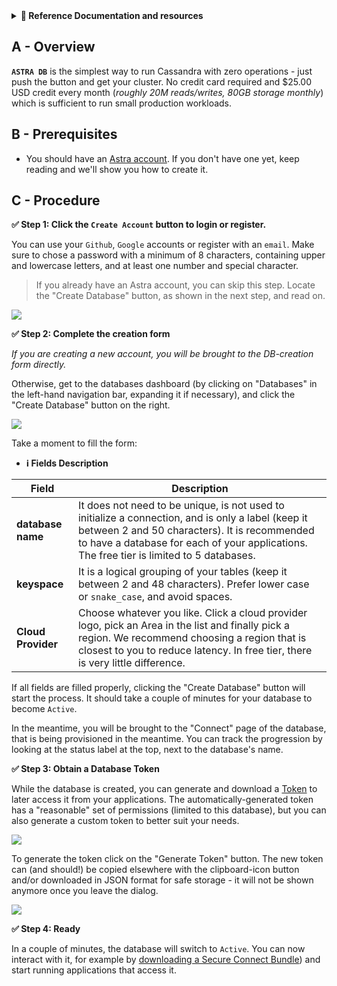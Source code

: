 <details>
<summary><b> 📖 Reference Documentation and resources</b></summary>
<ol>
<li><a href="https://docs.datastax.com/en/astra/docs/creating-your-astra-database.html"><b>📖  Astra Docs</b> - The Astra database creation procedure</a>
<li><a href="https://www.youtube.com/watch?v=hzZ3nVrsEpM&list=PL2g2h-wyI4SpWK1G3UaxXhzZc6aUFXbvL&index=2"><b>🎥 Youtube Video</b> - Walk through instance creation</a>
</ol>
</details>

## A - Overview

**`ASTRA DB`** is the simplest way to run Cassandra with zero operations - just push the button and get your cluster. No credit card required and $25.00 USD credit every month (_roughly 20M reads/writes, 80GB storage monthly_) which is sufficient to run small production workloads.

## B - Prerequisites

- You should have an [Astra account](https://astra.dev/3B7HcYo). If you don't have one yet, keep reading and we'll show you how to create it.

## C - Procedure

**✅ Step 1: Click the `Create Account` button to login or register.**

You can use your `Github`, `Google` accounts or register with an `email`. Make sure to chose a password with a minimum of 8 characters, containing upper and lowercase letters, and at least one number and special character.

> If you already have an Astra account, you can skip this step. Locate the "Create Database" button, as shown in the next step, and read on.

<img src="../../../img/astra/astra-login.png" />

**✅ Step 2: Complete the creation form**

_If you are creating a new account, you will be brought to the DB-creation form directly._

Otherwise, get to the databases dashboard (by clicking on "Databases" in the left-hand navigation bar,
expanding it if necessary), and click the "Create Database" button on the right.

<img src="../../../img/astra/astra-create-db-1.png" />

Take a moment to fill the form:

- **ℹ️ Fields Description**

| Field              | Description                                                                                                                                                                                                                       |
| ------------------ | --------------------------------------------------------------------------------------------------------------------------------------------------------------------------------------------------------------------------------- |
| **database name**  | It does not need to be unique, is not used to initialize a connection, and is only a label (keep it between 2 and 50 characters). It is recommended to have a database for each of your applications. The free tier is limited to 5 databases. |
| **keyspace**       | It is a logical grouping of your tables (keep it between 2 and 48 characters). Prefer lower case or `snake_case`, and avoid spaces.                                                                                                                  |
| **Cloud Provider** | Choose whatever you like. Click a cloud provider logo, pick an Area in the list and finally pick a region. We recommend choosing a region that is closest to you to reduce latency. In free tier, there is very little difference.                      |

If all fields are filled properly, clicking the "Create Database" button will start the process. It should take a couple of minutes for your database to become `Active`.

In the meantime, you will be brought to the "Connect" page of the database, that is being provisioned in the meantime. You can track the progression by looking at the status label at the top, next to the database's name.

**✅ Step 3: Obtain a Database Token**

While the database is created, you can generate and download a [Token](/docs/pages/astra/create-token/) to later access it from your applications.
The automatically-generated token has a "reasonable" set of permissions (limited to this database), but you can also generate a custom token to better suit your needs.

<img src="../../../img/astra/astra-create-db-2.png" />

To generate the token click on the "Generate Token" button. The new token can (and should!) be copied elsewhere with the clipboard-icon button and/or downloaded in JSON format for safe storage - it will not be shown anymore once you leave the dialog.

<img src="../../../img/astra/astra-create-db-3.png" />

**✅ Step 4: Ready**

In a couple of minutes, the database will switch to `Active`. You can now interact with it,
for example by [downloading a Secure Connect Bundle](/docs/pages/astra/download-scb/)) and start running applications that access it.
